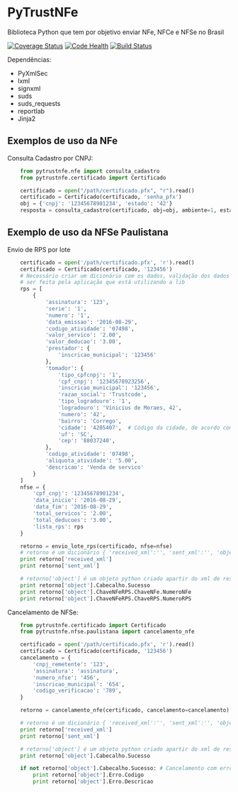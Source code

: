 # PyTrustNFe
Biblioteca Python que tem por objetivo enviar NFe, NFCe e NFSe no Brasil

[![Coverage Status](https://coveralls.io/repos/danimaribeiro/PyTrustNFe/badge.svg?branch=master)](https://coveralls.io/r/danimaribeiro/PyTrustNFe?branch=master)
[![Code Health](https://landscape.io/github/danimaribeiro/PyTrustNFe/master/landscape.svg?style=flat)](https://landscape.io/github/danimaribeiro/PyTrustNFe/master)
[![Build Status](https://travis-ci.org/danimaribeiro/PyTrustNFe.svg?branch=master)](https://travis-ci.org/danimaribeiro/PyTrustNFe)

Dependências:
* PyXmlSec
* lxml
* signxml
* suds
* suds_requests
* reportlab
* Jinja2


Exemplos de uso da NFe
---------------

Consulta Cadastro por CNPJ:

```python
    from pytrustnfe.nfe import consulta_cadastro
    from pytrustnfe.certificado import Certificado

    certificado = open("/path/certificado.pfx", "r").read()
    certificado = Certificado(certificado, 'senha_pfx')
    obj = {'cnpj': '12345678901234', 'estado': '42'}
    resposta = consulta_cadastro(certificado, obj=obj, ambiente=1, estado='42')
```


Exemplo de uso da NFSe Paulistana
---------------------------------

Envio de RPS por lote

```python
    certificado = open('/path/certificado.pfx', 'r').read()
    certificado = Certificado(certificado, '123456')
    # Necessário criar um dicionário com os dados, validação dos dados deve
    # ser feita pela aplicação que está utilizando a lib
    rps = [
        {
            'assinatura': '123',
            'serie': '1',
            'numero': '1',
            'data_emissao': '2016-08-29',
            'codigo_atividade': '07498',
            'valor_servico': '2.00',
            'valor_deducao': '3.00',
            'prestador': {
                'inscricao_municipal': '123456'
            },
            'tomador': {
                'tipo_cpfcnpj': '1',
                'cpf_cnpj': '12345678923256',
                'inscricao_municipal': '123456',
                'razao_social': 'Trustcode',
                'tipo_logradouro': '1',
                'logradouro': 'Vinicius de Moraes, 42',
                'numero': '42',
                'bairro': 'Corrego',
                'cidade': '4205407',  # Código da cidade, de acordo com o IBGE
                'uf': 'SC',
                'cep': '88037240',
            },
            'codigo_atividade': '07498',
            'aliquota_atividade': '5.00',
            'descricao': 'Venda de servico'
        }
    ]
    nfse = {
        'cpf_cnpj': '12345678901234',
        'data_inicio': '2016-08-29',
        'data_fim': '2016-08-29',
        'total_servicos': '2.00',
        'total_deducoes': '3.00',
        'lista_rps': rps
    }

    retorno = envio_lote_rps(certificado, nfse=nfse)
    # retorno é um dicionário { 'received_xml':'', 'sent_xml':'', 'object': object() }
    print retorno['received_xml']
    print retorno['sent_xml']

    # retorno['object'] é um objeto python criado apartir do xml de resposta
    print retorno['object'].Cabecalho.Sucesso
    print retorno['object'].ChaveNFeRPS.ChaveNFe.NumeroNFe
    print retorno['object'].ChaveNFeRPS.ChaveRPS.NumeroRPS
```


Cancelamento de NFSe:

```python
    from pytrustnfe.certificado import Certificado
    from pytrustnfe.nfse.paulistana import cancelamento_nfe

    certificado = open('/path/certificado.pfx', 'r').read()
    certificado = Certificado(certificado, '123456')
    cancelamento = {
        'cnpj_remetente': '123',
        'assinatura': 'assinatura',
        'numero_nfse': '456',
        'inscricao_municipal': '654',
        'codigo_verificacao': '789',
    }

    retorno = cancelamento_nfe(certificado, cancelamento=cancelamento)

    # retorno é um dicionário { 'received_xml':'', 'sent_xml':'', 'object': object() }
    print retorno['received_xml']
    print retorno['sent_xml']

    # retorno['object'] é um objeto python criado apartir do xml de resposta
    print retorno['object'].Cabecalho.Sucesso

    if not retorno['object'].Cabecalho.Sucesso: # Cancelamento com erro
        print retorno['object'].Erro.Codigo
        print retorno['object'].Erro.Descricao
```
